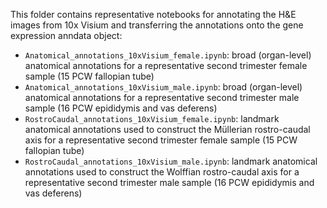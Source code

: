 This folder contains representative notebooks for annotating the H&E images from 10x Visium and transferring the annotations onto the gene expression anndata object:

- `Anatomical_annotations_10xVisium_female.ipynb`: broad (organ-level) anatomical annotations for a representative second trimester female sample (15 PCW fallopian tube)
- `Anatomical_annotations_10xVisium_male.ipynb`: broad (organ-level) anatomical annotations for a representative second trimester male sample (16 PCW epididymis and vas deferens)
- `RostroCaudal_annotations_10xVisium_female.ipynb`: landmark anatomical annotations used to construct the Müllerian rostro-caudal axis for a representative second trimester female sample (15 PCW fallopian tube)
- `RostroCaudal_annotations_10xVisium_male.ipynb`: landmark anatomical annotations used to construct the Wolffian rostro-caudal axis for a representative second trimester male sample (16 PCW epididymis and vas deferens)
